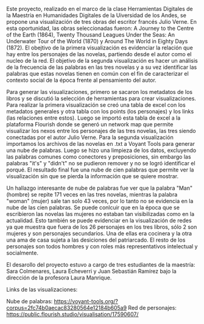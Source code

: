 Este proyecto, realizado en el marco de la clase Herramientas Digitales de la Maestría en Humanidades Digitales de la Uiversidad de los Andes, se propone una visualización de tres obras del escritor francés Julio Verne. En esta oportunidad, las obras seleccionadas fueron: A Journey to the Centre of the Earth (1864), Twenty Thousand Leagues Under the Seas: An Underwater Tour of the World (1870) y Around The World in Eighty Days (1872). El obejtivo de la primera visualización es evidenciar la relación que hay entre los personajes de las novelas, partiendo desde el autor como el nucleo de la red. El objetivo de la segunda visualización es hacer un análisis de la frecuencia de las palabras en las tres novelas y a su vez identificar las palabras que estas novelas tienen en común con el fin de caracterizar el contexto social de la época frente al pensamiento del autor.

Para generar las visualizaciones, primero se sacaron los metadatos de los libros y se discutió la selección de herramientas para crear visualizaciones. Para realizar la primera visualización se creó una tabla de excel con los metadatos generales y otra tabla con los points (los personajes) y los links (las relaciones entre estos). Luego se importó esta tabla de excel a la plataforma Flourish donde se generó un network map que permite visualizar los nexos entre los personajes de las tres novelas, las tres siendo conectadas por el autor Julio Verne. Para la segunda visualización importamos los archivos de las novelas en .txt a Voyant Tools para generar una nube de palabras. Luego se hizo una limpieza de los datos, excluyendo las palabras comunes como conectores y preposiciones, sin embargo las palabras "it's" y "didn't" no se pudieron remover y no se logró identificar el porqué. El resultado final fue una nube de cien palabras que permite ver la visualización sin que se pierda la información que se quiere mostrar.

Un hallazgo interesante de nube de palabras fue ver que la palabra "Man" (hombre) se repite 171 veces en las tres novelas, mientras la palabra "woman" (mujer) sale tan solo 43 veces, por lo tanto no se evidencia en la nube de las cien palabras. Se puede conlcuir que en la época que se escribieron las novelas las mujeres no estaban tan visibilizadas como en la actualidad. Esto también se puede evidenciar en la visualización de redes ya que muestra que fuera de los 26 personajes en los tres libros, sólo 2 son mujeres y son personajes secundarios. Una de ellas era cocinera y la otra una ama de casa sujeta a las desiciones del patriarcado. El resto de los personajes son todos hombres y con roles más representativos intelectual y socialmente.

El desarollo del proyecto estuvo a cargo de tres estudiantes de la maestría: Sara Colmenares, Laura Echeverri y Juan Sebastián Ramírez bajo la dirección de la profesora Laura Manrique.

Links de las visualizaciones:

Nube de palabras:
https://voyant-tools.org/?corpus=2fc74b0aecac83280564e12184b605a9
Red de personajes:
https://public.flourish.studio/visualisation/17590607/
